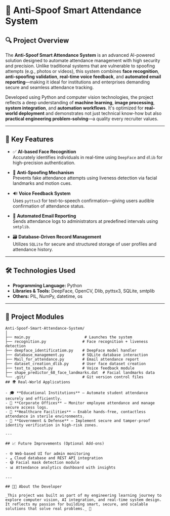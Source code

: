 # 🚀 Anti-Spoof Smart Attendance System

## 🔍 Project Overview

The **Anti-Spoof Smart Attendance System** is an advanced AI-powered solution designed to automate attendance management with high security and precision. Unlike traditional systems that are vulnerable to spoofing attempts (e.g., photos or videos), this system combines **face recognition**, **anti-spoofing validation**, **real-time voice feedback**, and **automated email reporting**—making it ideal for institutions and enterprises demanding secure and seamless attendance tracking.

Developed using Python and computer vision technologies, the project reflects a deep understanding of **machine learning**, **image processing**, **system integration**, and **automation workflows**. It's optimized for **real-world deployment** and demonstrates not just technical know-how but also **practical engineering problem-solving**—a quality every recruiter values.

---

## 🧠 Key Features

- ✅ **AI-based Face Recognition**  
  Accurately identifies individuals in real-time using `DeepFace` and `dlib` for high-precision authentication.

- 🧪 **Anti-Spoofing Mechanism**  
  Prevents fake attendance attempts using liveness detection via facial landmarks and motion cues.

- 🔊 **Voice Feedback System**  
  Uses `pyttsx3` for text-to-speech confirmation—giving users audible confirmation of attendance status.

- 📧 **Automated Email Reporting**  
  Sends attendance logs to administrators at predefined intervals using `smtplib`.

- 🗃️ **Database-Driven Record Management**  
  Utilizes `SQLite` for secure and structured storage of user profiles and attendance history.

---

## 🛠️ Technologies Used

- **Programming Language:** Python  
- **Libraries & Tools:** DeepFace, OpenCV, Dlib, pyttsx3, SQLite, smtplib  
- **Others:** PIL, NumPy, datetime, os

---

## 📁 Project Modules

```plaintext
Anti-Spoof-Smart-Attendance-System/
│
├── main.py                        # Launches the system
├── recognition.py                # Face recognition + liveness detection
├── deepface_identificatiom.py    # DeepFace model handler
├── database_management.py        # SQLite database interaction
├── Mail_for_attendance.py        # Email attendance report
├── dataset_creation_dlib.py      # User face dataset creation
├── text_to_speech.py             # Voice feedback module
├── shape_predictor_68_face_landmarks.dat  # Facial landmarks data
└── .git/                         # Git version control files
## 🌍 Real-World Applications

- 🎓 **Educational Institutions** – Automate student attendance securely and efficiently.
- 🏢 **Corporate Offices** – Monitor employee attendance and manage secure access logs.
- 🏥 **Healthcare Facilities** – Enable hands-free, contactless attendance in sterile environments.
- 🔐 **Government & Defense** – Implement secure and tamper-proof identity verification in high-risk zones.

---

## 📈 Future Improvements (Optional Add-ons)

- 🌐 Web-based UI for admin monitoring
- ☁️ Cloud database and REST API integration
- 😷 Facial mask detection module
- 📊 Attendance analytics dashboard with insights

---

## 🧑‍💻 About the Developer

_This project was built as part of my engineering learning journey to explore computer vision, AI integration, and real-time system design. It reflects my passion for building smart, secure, and scalable solutions that solve real problems._ 🚀
